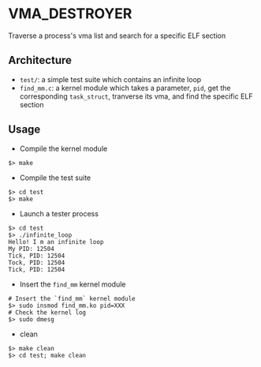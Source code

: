 # VMA_DESTROYER
Traverse a process's vma list and search for a specific ELF section

## Architecture
* `test/`: a simple test suite which contains an infinite loop
* `find_mm.c`: a kernel module which takes a parameter, `pid`, get the corresponding `task_struct`, tranverse its vma, and find the specific ELF section

## Usage
* Compile the kernel module
```
$> make
```
* Compile the test suite
```
$> cd test
$> make
```
* Launch a tester process
```
$> cd test
$> ./infinite_loop
Hello! I m an infinite loop
My PID: 12504
Tick, PID: 12504
Tock, PID: 12504
Tick, PID: 12504
```
* Insert the `find_mm` kernel module
```
# Insert the `find_mm` kernel module
$> sudo insmod find_mm.ko pid=XXX
# Check the kernel log
$> sudo dmesg
```
* clean
```
$> make clean
$> cd test; make clean
```
